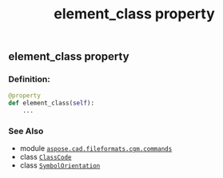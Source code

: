 ﻿---
title: element_class property
second_title: Aspose.CAD for Python via .NET API References
description: 
type: docs
weight: 80
url: /python-net/aspose.cad.fileformats.cgm.commands/symbolorientation/element_class/
is_root: false
---

## element_class property

### Definition:
```python
@property
def element_class(self):
    ...
```

### See Also
* module [`aspose.cad.fileformats.cgm.commands`](../../)
* class [`ClassCode`](/cad/python-net/aspose.cad.fileformats.cgm.enums/classcode)
* class [`SymbolOrientation`](/cad/python-net/aspose.cad.fileformats.cgm.commands/symbolorientation)
